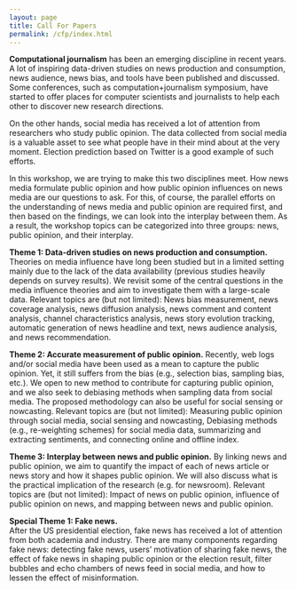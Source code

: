 ```yaml
---
layout: page
title: Call For Papers
permalink: /cfp/index.html
---
```


>

**Computational journalism** has been an emerging discipline in recent years.  A lot of inspiring data-driven studies on news production and consumption, news audience, news bias, and tools have been published and discussed. Some conferences, such as computation+journalism symposium, have started to offer places for computer scientists and journalists to help each other to discover new research directions.

On the other hands, social media has received a lot of attention from researchers who study public opinion. The data collected from social media is a valuable asset to see what people have in their mind about at the very moment. Election prediction based on Twitter is a good example of such efforts.  

In this workshop, we are trying to make this two disciplines meet.  How news media formulate public opinion and how public opinion influences on news media are our questions to ask.  For this, of course, the parallel efforts on the understanding of news media and public opinion are required first, and then based on the findings, we can look into the interplay between them.  As a result, the workshop topics can be categorized into three groups:  news, public opinion, and their interplay. 

**Theme 1: Data-driven studies on news production and consumption.**
Theories on media influence have long been studied but in a limited setting mainly due to the lack of the data availability (previous studies heavily depends on survey results). We revisit some of the central questions in the media influence theories and aim to investigate them with a large-scale data. Relevant topics are (but not limited): News bias measurement, news coverage analysis, news diffusion analysis, news comment and content analysis, channel characteristics analysis, news story evolution tracking, automatic generation of news headline and text, news audience analysis, and news recommendation.

**Theme 2: Accurate measurement of public opinion.**
Recently, web logs and/or social media have been used as a mean to capture the public opinion. Yet, it still suffers from the bias (e.g., selection bias, sampling bias, etc.). We open to new method to contribute for capturing public opinion, and we also seek to debiasing methods when sampling data from social media. The proposed methodology can also be useful for social sensing or nowcasting. Relevant topics are (but not limited): Measuring public opinion through social media, social sensing and nowcasting, Debiasing methods (e.g., re-weighting schemes) for social media data, summarizing and extracting sentiments, and connecting online and offline index.

**Theme 3: Interplay between news and public opinion.**
By linking news and public opinion, we aim to quantify the impact of each of news article or news story and how it shapes public opinion.  We will also discuss what is the practical implication of the research (e.g. for newsroom). Relevant topics are (but not limited): Impact of news on public opinion, influence of public opinion on news, and mapping between news and public opinion.

**Special Theme 1: Fake news.**   
After the US presidential election, fake news has received a lot of attention from both academia and industry. There are many components regarding fake news: detecting fake news, users’ motivation of sharing fake news, the effect of fake news in shaping public opinion or the election result, filter bubbles and echo chambers of news feed in social media, and how to lessen the effect of misinformation. 